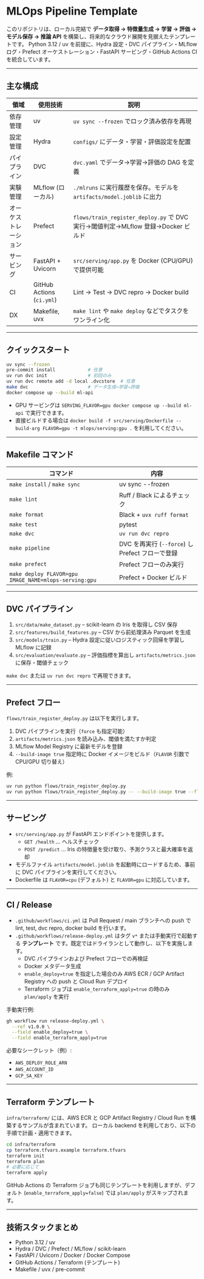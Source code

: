 # MLOps Pipeline Template

このリポジトリは、ローカル完結で **データ取得 → 特徴量生成 → 学習 → 評価 → モデル保存 → 推論 API** を構築し、将来的なクラウド展開を見据えたテンプレートです。
Python 3.12 / uv を前提に、Hydra 設定・DVC パイプライン・MLflow ログ・Prefect オーケストレーション・FastAPI サービング・GitHub Actions CI を統合しています。

---

## 主な構成

| 領域 | 使用技術 | 説明 |
| --- | --- | --- |
| 依存管理 | uv | `uv sync --frozen` でロック済み依存を再現 |
| 設定管理 | Hydra | `configs/` にデータ・学習・評価設定を配置 |
| パイプライン | DVC | `dvc.yaml` でデータ→学習→評価の DAG を定義 |
| 実験管理 | MLflow (ローカル) | `./mlruns` に実行履歴を保存。モデルを `artifacts/model.joblib` に出力 |
| オーケストレーション | Prefect | `flows/train_register_deploy.py` で DVC 実行→閾値判定→MLflow 登録→Docker ビルド |
| サービング | FastAPI + Uvicorn | `src/serving/app.py` を Docker (CPU/GPU) で提供可能 |
| CI | GitHub Actions (`ci.yml`) | Lint → Test → DVC repro → Docker build |
| DX | Makefile, uvx | `make lint` や `make deploy` などでタスクをワンライン化 |

---

## クイックスタート

```bash
uv sync --frozen
pre-commit install            # 任意
uv run dvc init               # 初回のみ
uv run dvc remote add -d local .dvcstore  # 任意
make dvc                      # データ生成→学習→評価
docker compose up --build ml-api
```

- GPU サービングは `SERVING_FLAVOR=gpu docker compose up --build ml-api` で実行できます。
- 直接ビルドする場合は `docker build -f src/serving/Dockerfile --build-arg FLAVOR=gpu -t mlops/serving:gpu .` を利用してください。

---

## Makefile コマンド

| コマンド | 内容 |
| --- | --- |
| `make install` / `make sync` | uv sync --frozen |
| `make lint` | Ruff / Black によるチェック |
| `make format` | Black + `uvx ruff format` |
| `make test` | pytest |
| `make dvc` | `uv run dvc repro` |
| `make pipeline` | DVC を再実行 (`--force`) し Prefect フローで登録 |
| `make prefect` | Prefect フローのみ実行 |
| `make deploy FLAVOR=gpu IMAGE_NAME=mlops-serving:gpu` | Prefect + Docker ビルド |

---

## DVC パイプライン

1. `src/data/make_dataset.py` – scikit-learn の Iris を取得し CSV 保存
2. `src/features/build_features.py` – CSV から前処理済み Parquet を生成
3. `src/models/train.py` – Hydra 設定に従いロジスティック回帰を学習し MLflow に記録
4. `src/evaluation/evaluate.py` – 評価指標を算出し `artifacts/metrics.json` に保存・閾値チェック

`make dvc` または `uv run dvc repro` で再現できます。

---

## Prefect フロー

`flows/train_register_deploy.py` は以下を実行します。

1. DVC パイプラインを実行（`force` も指定可能）
2. `artifacts/metrics.json` を読み込み、閾値を満たすか判定
3. MLflow Model Registry に最新モデルを登録
4. `--build-image true` 指定時に Docker イメージをビルド（`FLAVOR` 引数で CPU/GPU 切り替え）

例:
```bash
uv run python flows/train_register_deploy.py
uv run python flows/train_register_deploy.py -- --build-image true --flavor gpu --image-name mlops-serving:gpu
```

---

## サービング

- `src/serving/app.py` が FastAPI エンドポイントを提供します。
  - `GET /health` … ヘルスチェック
  - `POST /predict` … Iris の特徴量を受け取り、予測クラスと最大確率を返却
- モデルファイル `artifacts/model.joblib` を起動時にロードするため、事前に DVC パイプラインを実行してください。
- Dockerfile は `FLAVOR=cpu` (デフォルト) と `FLAVOR=gpu` に対応しています。

---

## CI / Release

- `.github/workflows/ci.yml` は Pull Request / main ブランチへの push で lint, test, dvc repro, docker build を行います。
- `.github/workflows/release-deploy.yml` はタグ `v*` または手動実行で起動する **テンプレート** です。既定ではドライランとして動作し、以下を実施します。
  - DVC パイプラインおよび Prefect フローでの再検証
  - Docker メタデータ生成
  - `enable_deploy=true` を指定した場合のみ AWS ECR / GCP Artifact Registry への push と Cloud Run デプロイ
  - Terraform ジョブは `enable_terraform_apply=true` の時のみ `plan/apply` を実行

手動実行例:
```bash
gh workflow run release-deploy.yml \
  --ref v1.0.0 \
  --field enable_deploy=true \
  --field enable_terraform_apply=true
```

必要なシークレット（例）:
- `AWS_DEPLOY_ROLE_ARN`
- `AWS_ACCOUNT_ID`
- `GCP_SA_KEY`

---

## Terraform テンプレート

`infra/terraform/` には、AWS ECR と GCP Artifact Registry / Cloud Run を構築するサンプルが含まれています。
ローカル backend を利用しており、以下の手順で計画・適用できます。

```bash
cd infra/terraform
cp terraform.tfvars.example terraform.tfvars
terraform init
terraform plan
# 必要に応じて
terraform apply
```

GitHub Actions の Terraform ジョブも同じテンプレートを利用しますが、デフォルト (`enable_terraform_apply=false`) では `plan/apply` がスキップされます。

---

## 技術スタックまとめ

- Python 3.12 / uv
- Hydra / DVC / Prefect / MLflow / scikit-learn
- FastAPI / Uvicorn / Docker / Docker Compose
- GitHub Actions / Terraform (テンプレート)
- Makefile / uvx / pre-commit
